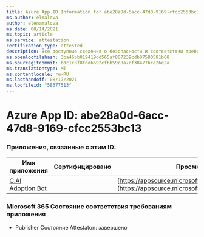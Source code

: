 ```yaml
---
title: Azure App ID Information for abe28a0d-6acc-47d8-9169-cfcc2553bc13
ms.author: elmalova
author: elenamalova
ms.date: 08/14/2021
ms.topic: article
ms.service: attestation
certification_type: attested
description: Все доступные сведения о безопасности и соответствии требованиям для abe28a0d-6acc-47d8-9169-cfcc2553bc13.
ms.openlocfilehash: 3ba46bb019419dd565af807239cdb07580581b08
ms.sourcegitcommit: bdc1c8f8fdd6592cfbb59c8a7cf38477bca26e2a
ms.translationtype: MT
ms.contentlocale: ru-RU
ms.lasthandoff: 08/17/2021
ms.locfileid: "58377513"
---
```

# <a name="azure-app-id-abe28a0d-6acc-47d8-9169-cfcc2553bc13"></a>Azure App ID: abe28a0d-6acc-47d8-9169-cfcc2553bc13


### <a name="apps-associated-with-this-id"></a>Приложения, связанные с этим ID:
| **Имя приложения** | **Сертифицировано** | **Просмотр в AppSource** |
|--------------|---------------|-----------------------|
| [C.AI Adoption Bot](https://docs.microsoft.com/microsoft-365-app-certification/forward/WA200002633) |  | [https://appsource.microsoft.com/product/office/WA200002633](https://appsource.microsoft.com/product/office/WA200002633) |

### <a name="microsoft-365-app-compliance-status"></a>Microsoft 365 Состояние соответствия требованиям приложения
- Publisher Состояние Attestaton: завершено
